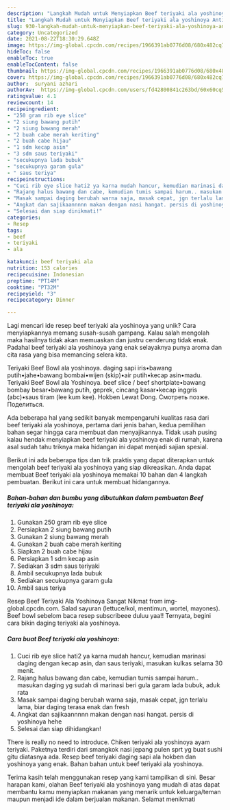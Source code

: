 ```yaml
---
description: "Langkah Mudah untuk Menyiapkan Beef teriyaki ala yoshinoya Anti Gagal"
title: "Langkah Mudah untuk Menyiapkan Beef teriyaki ala yoshinoya Anti Gagal"
slug: 930-langkah-mudah-untuk-menyiapkan-beef-teriyaki-ala-yoshinoya-anti-gagal
category: Uncategorized
date: 2021-08-22T18:30:29.648Z
image: https://img-global.cpcdn.com/recipes/1966391ab0776d08/680x482cq70/beef-teriyaki-ala-yoshinoya-foto-resep-utama.jpg
hideToc: false
enableToc: true
enableTocContent: false
thumbnail: https://img-global.cpcdn.com/recipes/1966391ab0776d08/680x482cq70/beef-teriyaki-ala-yoshinoya-foto-resep-utama.jpg
cover: https://img-global.cpcdn.com/recipes/1966391ab0776d08/680x482cq70/beef-teriyaki-ala-yoshinoya-foto-resep-utama.jpg
author:  suryani azhari
authorAv:  https://img-global.cpcdn.com/users/fd42800841c263bd/60x60cq50/avatar.jpg
ratingvalue: 4.1
reviewcount: 14
recipeingredient:
- "250 gram rib eye slice"
- "2 siung bawang putih"
- "2 siung bawang merah"
- "2 buah cabe merah keriting"
- "2 buah cabe hijau"
- "1 sdm kecap asin"
- "3 sdm saus teriyaki"
- "secukupnya lada bubuk"
- "secukupnya garam gula"
- " saus teriya"
recipeinstructions:
- "Cuci rib eye slice hati2 ya karna mudah hancur, kemudian marinasi daging dengan kecap asin, dan saus teriyaki, masukan kulkas selama 30 menit."
- "Rajang halus bawang dan cabe, kemudian tumis sampai harum.. masukan daging yg sudah di marinasi beri gula garam lada bubuk, aduk rata"
- "Masak sampai daging berubah warna saja, masak cepat, jgn terlalu lama, biar daging terasa enak dan fresh"
- "Angkat dan sajikaannnnn makan dengan nasi hangat. persis di yoshinoya hehe"
- "Selesai dan siap dinikmati!"
categories:
- Resep
tags:
- beef
- teriyaki
- ala

katakunci: beef teriyaki ala 
nutrition: 153 calories
recipecuisine: Indonesian
preptime: "PT14M"
cooktime: "PT32M"
recipeyield: "3"
recipecategory: Dinner

---
```



Lagi mencari ide resep beef teriyaki ala yoshinoya yang unik? Cara menyiapkannya memang susah-susah gampang. Kalau salah mengolah maka hasilnya tidak akan memuaskan dan justru cenderung tidak enak. Padahal beef teriyaki ala yoshinoya yang enak selayaknya punya aroma dan cita rasa yang bisa memancing selera kita.


Teriyaki Beef Bowl ala yoshinoya. daging sapi iris•bawang putih•jahe•bawang bombai•wijen (skip)•air putih•kecap asin•madu. Teriyaki Beef Bowl ala Yoshinoya. beef slice / beef shortplate•bawang bombay besar•bawang putih, geprek, cincang kasar•kecap inggris (abc)•saus tiram (lee kum kee). Hokben Lewat Dong. Смотреть позже. Поделиться.

Ada beberapa hal yang sedikit banyak mempengaruhi kualitas rasa dari beef teriyaki ala yoshinoya, pertama dari jenis bahan, kedua pemilihan bahan segar hingga cara membuat dan menyajikannya. Tidak usah pusing kalau hendak menyiapkan beef teriyaki ala yoshinoya enak di rumah, karena asal sudah tahu triknya maka hidangan ini dapat menjadi sajian spesial.


Berikut ini ada beberapa tips dan trik praktis yang dapat diterapkan untuk mengolah beef teriyaki ala yoshinoya yang siap dikreasikan. Anda dapat membuat Beef teriyaki ala yoshinoya memakai 10 bahan dan 4 langkah pembuatan. Berikut ini cara untuk membuat hidangannya.

<!--inarticleads1-->

##### Bahan-bahan dan bumbu yang dibutuhkan dalam pembuatan Beef teriyaki ala yoshinoya:

1. Gunakan 250 gram rib eye slice
1. Persiapkan 2 siung bawang putih
1. Gunakan 2 siung bawang merah
1. Gunakan 2 buah cabe merah keriting
1. Siapkan 2 buah cabe hijau
1. Persiapkan 1 sdm kecap asin
1. Sediakan 3 sdm saus teriyaki
1. Ambil secukupnya lada bubuk
1. Sediakan secukupnya garam gula
1. Ambil  saus teriya


Resep Beef Teriyaki Ala Yoshinoya Sangat Nikmat from img-global.cpcdn.com. Salad sayuran (lettuce/kol, mentimun, wortel, mayones). Beef bowl sebelom baca resep subscribeee duluu yaa!! Ternyata, begini cara bikin daging teriyaki ala yoshinoya. 

<!--inarticleads2-->

##### Cara buat Beef teriyaki ala yoshinoya:

1. Cuci rib eye slice hati2 ya karna mudah hancur, kemudian marinasi daging dengan kecap asin, dan saus teriyaki, masukan kulkas selama 30 menit.
1. Rajang halus bawang dan cabe, kemudian tumis sampai harum.. masukan daging yg sudah di marinasi beri gula garam lada bubuk, aduk rata
1. Masak sampai daging berubah warna saja, masak cepat, jgn terlalu lama, biar daging terasa enak dan fresh
1. Angkat dan sajikaannnnn makan dengan nasi hangat. persis di yoshinoya hehe
1. Selesai dan siap dihidangkan!

There is really no need to introduce. Chiken teriyaki ala yoshinoya ayam teriyaki. Paketnya terdiri dari smangkok nasi jepang pulen sprt yg buat sushi gitu diatasnya ada. Resep beef teriyaki daging sapi ala hokben dan yoshinoya yang enak. Bahan bahan untuk beef teriyaki ala yoshinoya. 

Terima kasih telah menggunakan resep yang kami tampilkan di sini. Besar harapan kami, olahan Beef teriyaki ala yoshinoya yang mudah di atas dapat membantu kamu menyiapkan makanan yang menarik untuk keluarga/teman maupun menjadi ide dalam berjualan makanan. Selamat menikmati
